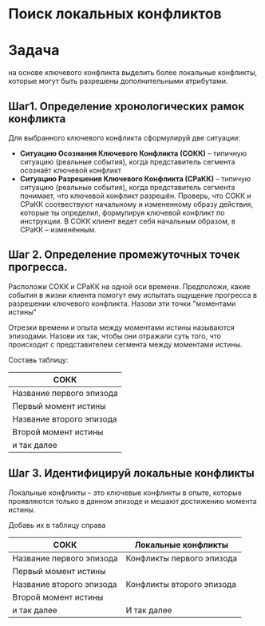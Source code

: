 # Поиск локальных конфликтов

# Задача

на основе ключевого конфликта выделить более локальные конфликты, которые могут быть разрешены дополнительными атрибутами.

## Шаг1. Определение хронологических рамок конфликта
Для выбранного ключевого конфликта сформулируй две ситуации:
- **Ситуацию Осознания Ключевого Конфликта (СОКК)** – типичную ситуацию (реальные события), когда представитель сегмента осознаёт ключевой конфликт
- **Ситуацию Разрешения Ключевого Конфликта (СРаКК)** – типичую ситуацию (реальные события), когда представитель сегмента понимает, что ключевой конфликт разрешён.
Проверь, что СОКК и СРаКК соотвествуют начальному и измененному образу действия, которые ты определил, формулируя ключевой конфликт по инструкции. В СОКК клиент ведет себя начальным образом, в СРаКК – изменённым.

## Шаг 2. Определение промежуточных точек прогресса.

Расположи СОКК и СРаКК на одной оси времени. Предположи, какие события в жизни клиента помогут ему испытать ощущение прогресса в разрешении ключевого конфликта. Назови эти точки "моментами истины"

Отрезки времени и опыта между моментами истины называются эпизодами. Назови их так, чтобы они отражали суть того, что происходит с представителем сегмента между моментами истины.

Составь таблицу:

| СОКК                     |
| ------------------------ |
| Название первого эпизода |
| Первый момент истины     |
| Название второго эпизода |
| Второй момент истины     |
| и так далее              |

## Шаг 3. Идентифицируй локальные конфликты

Локальные конфликты – это ключевые конфликты в опыте, которые проявляются только в данном эпизоде и мешают достижению момента истины.

Добавь их в таблицу справа

| СОКК                     | Локальные конфликты       |
| ------------------------ | ------------------------- |
| Название первого эпизода | Конфликты первого эпизода |
| Первый момент истины     |                           |
| Название второго эпизода | Конфликты второго эпизода |
| Второй момент истины     |                           |
| и так далее              | И так далее               |
